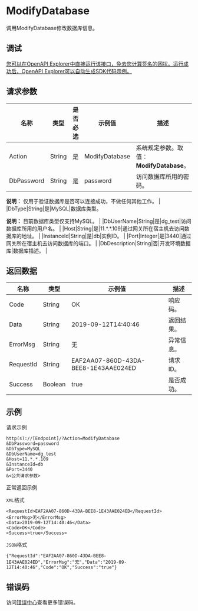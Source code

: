 # ModifyDatabase

调用ModifyDatabase修改数据库信息。

## 调试

[您可以在OpenAPI Explorer中直接运行该接口，免去您计算签名的困扰。运行成功后，OpenAPI Explorer可以自动生成SDK代码示例。](https://api.aliyun.com/#product=dg&api=ModifyDatabase&type=RPC&version=2019-03-27)

## 请求参数

|名称|类型|是否必选|示例值|描述|
|--|--|----|---|--|
|Action|String|是|ModifyDatabase|系统规定参数。取值：**ModifyDatabase**。 |
|DbPassword|String|是|password|访问数据库所用的密码。

 **说明：** 仅用于验证数据库是否可以连接成功，不做任何其他工作。 |
|DbType|String|是|MySQL|数据库类型。

 **说明：** 目前数据库类型仅支持MySQL。 |
|DbUserName|String|是|dg\_test|访问数据库所用的用户名。 |
|Host|String|是|11.\*.\*.109|通过网关所在宿主机去访问数据库的地址。 |
|InstanceId|String|是|db|实例ID。 |
|Port|Integer|是|3440|通过网关所在宿主机去访问数据库的端口。 |
|DbDescription|String|否|开发环境数据库|数据库描述。 |

## 返回数据

|名称|类型|示例值|描述|
|--|--|---|--|
|Code|String|OK|响应码。 |
|Data|String|2019-09-12T14:40:46|返回结果。 |
|ErrorMsg|String|无|异常信息。 |
|RequestId|String|EAF2AA07-860D-43DA-BEE8-1E43AAE024ED|请求ID。 |
|Success|Boolean|true|是否成功。 |

## 示例

请求示例

```
http(s)://[Endpoint]/?Action=ModifyDatabase
&DbPassword=password
&DbType=MySQL
&DbUserName=dg_test
&Host=11.*.*.109
&InstanceId=db
&Port=3440
&<公共请求参数>
```

正常返回示例

`XML`格式

```
<RequestId>EAF2AA07-860D-43DA-BEE8-1E43AAE024ED</RequestId>
<ErrorMsg>无</ErrorMsg>
<Data>2019-09-12T14:40:46</Data>
<Code>OK</Code>
<Success>true</Success>
```

`JSON`格式

```
{"RequestId":"EAF2AA07-860D-43DA-BEE8-1E43AAE024ED","ErrorMsg":"无","Data":"2019-09-12T14:40:46","Code":"OK","Success":"true"}
```

## 错误码

访问[错误中心](https://error-center.aliyun.com/status/product/dg)查看更多错误码。


